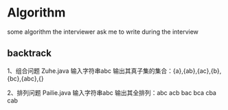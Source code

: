 # Algorithm
some algorithm the interviewer ask me to write during the interview

## backtrack
1、组合问题 Zuhe.java
    输入字符串abc 输出其真子集的集合：{a},{ab},{ac},{b},{bc},{abc},{}


2、排列问题 Pailie.java
    输入字符串abc 输出其全排列：abc acb bac bca cba cab
